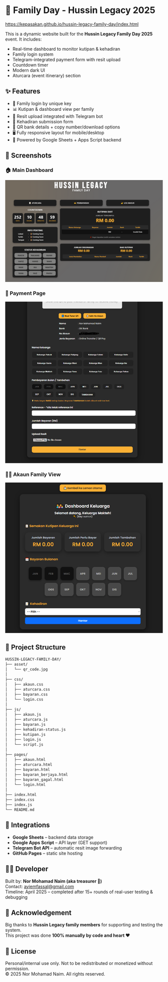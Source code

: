 # 🏡 Family Day - Hussin Legacy 2025

https://kepasakan.github.io/hussin-legacy-family-day/index.html

This is a dynamic website built for the **Hussin Legacy Family Day 2025** event. It includes:

- Real-time dashboard to monitor kutipan & kehadiran
- Family login system
- Telegram-integrated payment form with resit upload
- Countdown timer
- Modern dark UI
- Aturcara (event itinerary) section

## ✨ Features

- 🔐 Family login by unique key
- 📊 Kutipan & dashboard view per family
- 🧾 Resit upload integrated with Telegram bot
- 📅 Kehadiran submission form
- 📸 QR bank details + copy number/download options
- 🖥️ Fully responsive layout for mobile/desktop
- 🧩 Powered by Google Sheets + Apps Script backend

## 📸 Screenshots

### 🏠 Main Dashboard
![dashboard](asset/dashboard.PNG)

### 🧾 Payment Page
![account](asset/payment.PNG)

### 🧑‍💼 Akaun Family View
![account](asset/account.PNG)

## 📁 Project Structure

```plaintext
HUSSIN-LEGACY-FAMILY-DAY/
├── asset/
│   └── qr_code.jpg
│
├── css/
│   ├── akaun.css
│   ├── aturcara.css
│   ├── bayaran.css
│   └── login.css
│
├── js/
│   ├── akaun.js
│   ├── aturcara.js
│   ├── bayaran.js
│   ├── kehadiran-status.js
│   ├── kutipan.js
│   ├── login.js
│   └── script.js
│
├── pages/
│   ├── akaun.html
│   ├── aturcara.html
│   ├── bayaran.html
│   ├── bayaran_berjaya.html
│   ├── bayaran_gagal.html
│   └── login.html
│
├── index.html
├── index.css
├── index.js
└── README.md
```



## 🔧 Integrations

- **Google Sheets** – backend data storage
- **Google Apps Script** – API layer (GET support)
- **Telegram Bot API** – automatic resit image forwarding
- **GitHub Pages** – static site hosting

## 👨‍💻 Developer

Built by: **Nor Mohamad Naim (aka treasurer 🧾)**  
Contact: ayiemfassal@gmail.com  
Timeline: April 2025 – completed after 15+ rounds of real-user testing & debugging 

## 🙏 Acknowledgement

Big thanks to **Hussin Legacy family members** for supporting and testing the system.  
This project was done **100% manually by code and heart ❤️** 

## 📄 License

Personal/internal use only. Not to be redistributed or monetized without permission.  
© 2025 Nor Mohamad Naim. All rights reserved.
